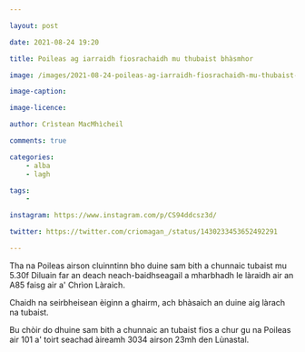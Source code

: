 ```yaml
---

layout: post

date: 2021-08-24 19:20

title: Poileas ag iarraidh fiosrachaidh mu thubaist bhàsmhor

image: /images/2021-08-24-poileas-ag-iarraidh-fiosrachaidh-mu-thubaist-bhasmhor.jpg

image-caption:

image-licence:

author: Crìstean MacMhìcheil

comments: true

categories:
    - alba
    - lagh

tags:
    -

instagram: https://www.instagram.com/p/CS94ddcsz3d/

twitter: https://twitter.com/criomagan_/status/1430233453652492291

---
```


Tha na Poileas airson cluinntinn bho duine sam bith a chunnaic tubaist mu 5.30f Diluain far an deach neach-baidhseagail a mharbhadh le làraidh air an A85 faisg air a' Chrìon Làraich.

<!--more-->

Chaidh na seirbheisean èiginn a ghairm, ach bhàsaich an duine aig làrach na tubaist.

Bu chòir do dhuine sam bith a chunnaic an tubaist fios a chur gu na Poileas air 101 a' toirt seachad àireamh 3034 airson 23mh den Lùnastal.
